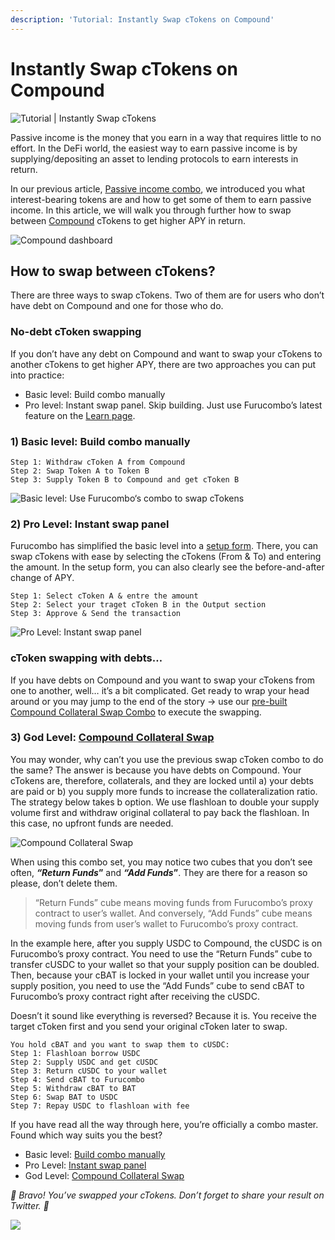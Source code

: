 ```yaml
---
description: 'Tutorial: Instantly Swap cTokens on Compound'
---
```


# Instantly Swap cTokens on Compound

![Tutorial | Instantly Swap cTokens](https://miro.medium.com/max/3200/1\*xFGjLBVNOh7TN0p7aTj1Hw.png)

Passive income is the money that you earn in a way that requires little to no effort. In the DeFi world, the easiest way to earn passive income is by supplying/depositing an asset to lending protocols to earn interests in return.

In our previous article, [Passive income combo](https://docs.furucombo.app/using-furucombo/tutorials/passive-income-part1), we introduced you what interest-bearing tokens are and how to get some of them to earn passive income. In this article, we will walk you through further how to swap between [Compound](https://compound.finance/) cTokens to get higher APY in return.

![Compound dashboard](https://miro.medium.com/max/5760/1\*JM8PtcHBI7W3Vnf5P5NpIQ.png)

## How to swap between cTokens? <a href="#4c47" id="4c47"></a>

There are three ways to swap cTokens. Two of them are for users who don’t have debt on Compound and one for those who do.

### No-debt cToken swapping <a href="#e9f2" id="e9f2"></a>

If you don’t have any debt on Compound and want to swap your cTokens to another cTokens to get higher APY, there are two approaches you can put into practice:

* Basic level: Build combo manually
* Pro level: Instant swap panel. Skip building. Just use Furucombo’s latest feature on the [Learn](https://furucombo.app/explore/combo\_compound\_00001)[ page](https://furucombo.app/explore/combo\_compound\_00001).

### 1) **Basic level:** Build combo manually <a href="#6750" id="6750"></a>

```
Step 1: Withdraw cToken A from Compound
Step 2: Swap Token A to Token B
Step 3: Supply Token B to Compound and get cToken B
```

![Basic level: Use Furucombo‘s combo to swap cTokens](https://miro.medium.com/max/5760/1\*U5SfOrJosbewoviDQtBd9g.png)

### 2) Pro Level: Instant swap panel <a href="#8116" id="8116"></a>

Furucombo has simplified the basic level into a [setup form](https://go.furucombo.app/Qvf8O). There, you can swap cTokens with ease by selecting the cTokens (From & To) and entering the amount. In the setup form, you can also clearly see the before-and-after change of APY.

```
Step 1: Select cToken A & entre the amount
Step 2: Select your traget cToken B in the Output section
Step 3: Approve & Send the transaction
```

![Pro Level: Instant swap panel](https://miro.medium.com/max/5760/1\*E1t6Cke-isPnev-mk-\_adA.png)

### cToken swapping with debts… <a href="#2aa1" id="2aa1"></a>

If you have debts on Compound and you want to swap your cTokens from one to another, well… it’s a bit complicated. Get ready to wrap your head around or you may jump to the end of the story → use our [pre-built Compound Collateral Swap Combo](https://furucombo.app/combo/bti7tdi6bifc72uvqpeg?refreshPrice=1) to execute the swapping.

### 3) God Level: [Compound Collateral Swap](https://furucombo.app/combo/bti7tdi6bifc72uvqpeg?refreshPrice=1) <a href="#5107" id="5107"></a>

You may wonder, why can’t you use the previous swap cToken combo to do the same? The answer is because you have debts on Compound. Your cTokens are, therefore, collaterals, and they are locked until a) your debts are paid or b) you supply more funds to increase the collateralization ratio. The strategy below takes b option. We use flashloan to double your supply volume first and withdraw original collateral to pay back the flashloan. In this case, no upfront funds are needed.

![Compound Collateral Swap](https://miro.medium.com/max/5804/1\*vQA2KaaFdfsOSkbU-op68w.png)

When using this combo set, you may notice two cubes that you don’t see often, _**“Return Funds**_**”** and _**“Add Funds**_**”**. They are there for a reason so please, don’t delete them.

> “Return Funds” cube means moving funds from Furucombo’s proxy contract to user’s wallet. And conversely, “Add Funds” cube means moving funds from user’s wallet to Furucombo’s proxy contract.

In the example here, after you supply USDC to Compound, the cUSDC is on Furucombo’s proxy contract. You need to use the “Return Funds” cube to transfer cUSDC to your wallet so that your supply position can be doubled. Then, because your cBAT is locked in your wallet until you increase your supply position, you need to use the “Add Funds” cube to send cBAT to Furucombo’s proxy contract right after receiving the cUSDC.

Doesn’t it sound like everything is reversed? Because it is. You receive the target cToken first and you send your original cToken later to swap.

```
You hold cBAT and you want to swap them to cUSDC:
Step 1: Flashloan borrow USDC
Step 2: Supply USDC and get cUSDC
Step 3: Return cUSDC to your wallet
Step 4: Send cBAT to Furucombo
Step 5: Withdraw cBAT to BAT 
Step 6: Swap BAT to USDC
Step 7: Repay USDC to flashloan with fee
```

If you have read all the way through here, you’re officially a combo master. Found which way suits you the best?

* Basic level: [Build combo manually](https://furucombo.app/combo)
* Pro Level: [Instant swap panel](https://go.furucombo.app/Qvf8O)
* God Level: [Compound Collateral Swap](https://furucombo.app/combo/bti7tdi6bifc72uvqpeg?refreshPrice=1)

_🎉 Bravo! You’ve swapped your cTokens. Don’t forget to share your result on Twitter. 🎉_

![](<../../.gitbook/assets/1\_rqJS5Y9tPGUFZxCzib5qbg (3).gif>)
